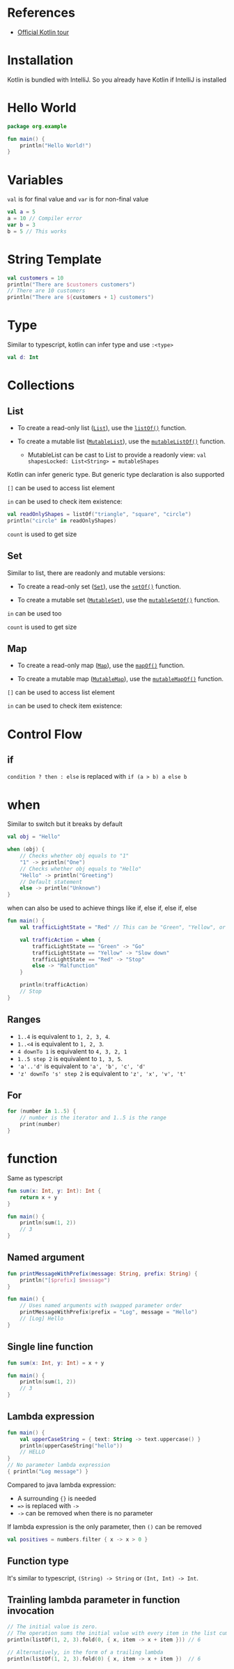 # References

- [Official Kotlin tour](https://kotlinlang.org/docs/kotlin-tour-welcome.html)

# Installation

Kotlin is bundled with IntelliJ. So you already have Kotlin if IntelliJ is installed

# Hello World

```kotlin
package org.example

fun main() {
    println("Hello World!")
}
```

# Variables

`val` is for final value and `var` is for non-final value

```kotlin
val a = 5
a = 10 // Compiler error
var b = 3
b = 5 // This works
```

# String Template

```kotlin
val customers = 10
println("There are $customers customers")
// There are 10 customers
println("There are ${customers + 1} customers")
```

# Type

Similar to typescript, kotlin can infer type and use `:<type>`

```kotlin
val d: Int
```

# Collections

## List

- To create a read-only list ([`List`](https://kotlinlang.org/api/latest/jvm/stdlib/kotlin.collections/-list/)), use the [`listOf()`](https://kotlinlang.org/api/latest/jvm/stdlib/kotlin.collections/list-of.html) function.

- To create a mutable list ([`MutableList`](https://kotlinlang.org/api/latest/jvm/stdlib/kotlin.collections/-mutable-list.html)), use the [`mutableListOf()`](https://kotlinlang.org/api/latest/jvm/stdlib/kotlin.collections/mutable-list-of.html) function.
  - MutableList can be cast to List to provide a readonly view: `val shapesLocked: List<String> = mutableShapes`

Kotlin can infer generic type. But generic type declaration is also supported

`[]` can be used to access list element

`in` can be used to check item existence:

```kotlin
val readOnlyShapes = listOf("triangle", "square", "circle")
println("circle" in readOnlyShapes)
```

`count` is used to get size

## Set

Similar to list, there are readonly and mutable versions:

- To create a read-only set ([`Set`](https://kotlinlang.org/api/latest/jvm/stdlib/kotlin.collections/-set/)), use the [`setOf()`](https://kotlinlang.org/api/latest/jvm/stdlib/kotlin.collections/set-of.html) function.

- To create a mutable set ([`MutableSet`](https://kotlinlang.org/api/latest/jvm/stdlib/kotlin.collections/-mutable-set/)), use the [`mutableSetOf()`](https://kotlinlang.org/api/latest/jvm/stdlib/kotlin.collections/mutable-set-of.html) function.

`in` can be used too

`count` is used to get size

## Map

- To create a read-only map ([`Map`](https://kotlinlang.org/api/latest/jvm/stdlib/kotlin.collections/-map/)), use the [`mapOf()`](https://kotlinlang.org/api/latest/jvm/stdlib/kotlin.collections/map-of.html) function.

- To create a mutable map ([`MutableMap`](https://kotlinlang.org/api/latest/jvm/stdlib/kotlin.collections/-mutable-map/)), use the [`mutableMapOf()`](https://kotlinlang.org/api/latest/jvm/stdlib/kotlin.collections/mutable-map-of.html) function.

`[]` can be used to access list element

`in` can be used to check item existence:

# Control Flow

## if

`condition ? then : else` is replaced with `if (a > b) a else b`

# when

Similar to switch but it breaks by default

```kotlin
val obj = "Hello"

when (obj) {
    // Checks whether obj equals to "1"
    "1" -> println("One")
    // Checks whether obj equals to "Hello"
    "Hello" -> println("Greeting")
    // Default statement
    else -> println("Unknown")     
}
```

when can also be used to achieve things like if, else if, else if, else

```kotlin
fun main() {
    val trafficLightState = "Red" // This can be "Green", "Yellow", or "Red"

    val trafficAction = when {
        trafficLightState == "Green" -> "Go"
        trafficLightState == "Yellow" -> "Slow down"
        trafficLightState == "Red" -> "Stop"
        else -> "Malfunction"
    }

    println(trafficAction)
    // Stop
}
```

## Ranges

- `1..4` is equivalent to `1, 2, 3, 4`.
- `1..<4` is equivalent to `1, 2, 3`.
- `4 downTo 1` is equivalent to `4, 3, 2, 1`
- `1..5 step 2` is equivalent to `1, 3, 5`.
- `'a'..'d'` is equivalent to `'a', 'b', 'c', 'd'`
- `'z' downTo 's' step 2` is equivalent to `'z', 'x', 'v', 't'`

## For

```kotlin
for (number in 1..5) { 
    // number is the iterator and 1..5 is the range
    print(number)
}
```

# function

Same as typescript

```kotlin
fun sum(x: Int, y: Int): Int {
    return x + y
}

fun main() {
    println(sum(1, 2))
    // 3
}
```

## Named argument

```kotlin
fun printMessageWithPrefix(message: String, prefix: String) {
    println("[$prefix] $message")
}

fun main() {
    // Uses named arguments with swapped parameter order
    printMessageWithPrefix(prefix = "Log", message = "Hello")
    // [Log] Hello
}
```

## Single line function

```kotlin
fun sum(x: Int, y: Int) = x + y

fun main() {
    println(sum(1, 2))
    // 3
}
```

## Lambda expression

```kotlin
fun main() {
    val upperCaseString = { text: String -> text.uppercase() }
    println(upperCaseString("hello"))
    // HELLO
}
// No parameter lambda expression
{ println("Log message") }
```

Compared to java lambda expression:

- A surrounding `{}` is needed
- `=>` is replaced with `->`
- `->` can be removed when there is no parameter

If lambda expression is the only parameter, then `()` can be removed

```kotlin
val positives = numbers.filter { x -> x > 0 }
```

## Function type

It's similar to typescript, `(String) -> String` or `(Int, Int) -> Int`.

## Trainling lambda parameter in function invocation

```kotlin
// The initial value is zero. 
// The operation sums the initial value with every item in the list cumulatively.
println(listOf(1, 2, 3).fold(0, { x, item -> x + item })) // 6

// Alternatively, in the form of a trailing lambda
println(listOf(1, 2, 3).fold(0) { x, item -> x + item })  // 6
```

